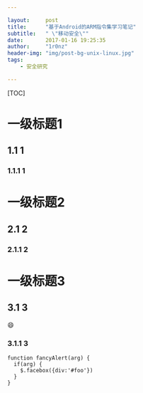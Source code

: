 ```yaml
--- 

layout:     post
title:      "基于Android的ARM指令集学习笔记"
subtitle:   " \"移动安全\""
date:       2017-01-16 19:25:35
author:     "1r0nz"
header-img: "img/post-bg-unix-linux.jpg"
tags:
    - 安全研究

---
```



[TOC]

# 一级标题1  

## 1.1  1

### 1.1.1  1

# 一级标题2  

## 2.1  2

### 2.1.1  2

# 一级标题3  

## 3.1  3
:smile:
### 3.1.1 3
    function fancyAlert(arg) {
      if(arg) {
        $.facebox({div:'#foo'})
      }
    }